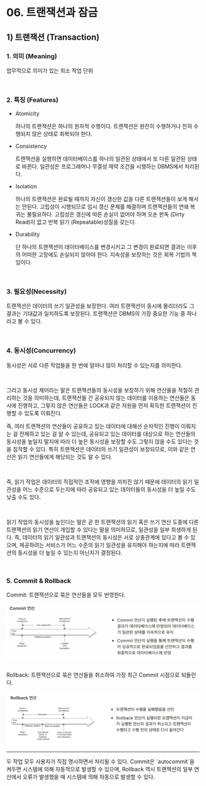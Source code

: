 # 06. 트랜잭션과 잠금

## 1) 트랜잭션 (Transaction)

### 1. 의미 (Meaning)
업무적으로 의미가 있는 최소 작업 단위

<br/>

### 2. 특징 (Features)
* Atomicity

  하나의 트랜잭션은 하나의 원자적 수행이다. 트랜잭션은 완전히 수행하거나 전혀 수행되지 않은 상태로 회복되야 한다.


* Consistency

  트랜잭션을 실행하면 데이터베이스를 하나의 일관된 상태에서 또 다른 일관된 상태로 바뀐다. 일관성은 프로그래머나 무결성 제약 조건을 시행하는 DBMS에서 처리된다.


* Isolation

  하나의 트랜잭션은 완료될 때까지 자신이 갱신한 값을 다른 트랜잭션들이 보게 해서는 안된다. 고립성이 시행되므로 임시 갱신 문제를 해결하며 트랜잭션들의 연쇄 복귀는 불필요하다. 고립성은 갱신에 따른 손실이 없어야 하며 오손 판독 (Dirty Read)이 없고 반복 읽기 (Repeatable)성질을 갖는다.

* Durability

  단 하나의 트랜잭션이 데이터베이스를 변경시키고 그 변경이 완료되면 결과는 이후의 어떠한 고장에도 손실되지 않아야 한다. 지속성을 보장하는 것은 회복 기법의 책임이다.

<br/>

### 3. 필요성(Necessity)
트랜잭션은 데이터의 쓰기 일관성을 보장한다. 여러 트랜잭션이 동시에 몰리더라도 그 결과는 기대값과 일치하도록 보장된다. 트랜잭션은 DBMS의 가장 중요한 기능 중 하나라고 볼 수 있다.

<br/>

### 4. 동시성(Concurrency)
동시성은 서로 다른 작업들을 한 번에 얼마나 많이 처리할 수 있는지를 의미한다.

<br/>

그리고 동시성 제어라는 말은 트랜잭션들의 동시성을 보장하기 위해 연산들을 적절히 관리하는 것을 의미하는데, 트랜잭션들 간 공유되지 않는 데이터를 이용하는 연산들은 동시에 진행하고, 그렇지 않은 연산들은 LOCK과 같은 자원을 먼저 획득한 트랜잭션이 진행할 수 있도록 이뤄진다.


즉, 여러 트랜잭션의 연산들이 공유하고 있는 데이터에 대해선 순차적인 진행이 이뤄지는 걸 전제하고 있는 걸 알 수 있는데, 공유되고 있는 데이터를 대상으로 하는 연산들의 동시성을 높일지 말지에 따라 더 높은 동시성을 보장할 수도 그렇지 않을 수도 있다는 것을 짐작할 수 있다. 특히 트랜잭션은 데이터의 쓰기 일관성이 보장되므로, 이와 같은 연산은 읽기 연산들에게 해당되는 것도 알 수 있다.

<br/>

즉, 읽기 작업은 데이터의 직접적인 조작에 영향을 끼치진 않기 때문에 데이터의 읽기 일관성을 어느 수준으로 두는지에 따라 공유되고 있는 데이터들의 동시성을 더 높일 수도 낮출 수도 있다.

<br/>

읽기 작업의 동시성을 높인다는 말은 곧 한 트랜잭션의 읽기 혹은 쓰기 연산 도중에 다른 트랜잭션의 읽기 연산이 개입할 수 있다는 말을 의미하므로, 일관성을 일부 희생하게 된다. 즉, 데이터의 읽기 일관성과 트랜잭션의 동시성은 서로 상충관계에 있다고 볼 수 있으며, 제공하려는 서비스가 어느 수준의 읽기 일관성을 유지해야 하는지에 따라 트랜잭션의 동시성을 더 높일 수 있는지 아닌지가 결정된다.

<br/>

### 5. Commit & Rollback
Commit: 트랜잭션으로 묶은 연산들을 모두 반영한다.
<div style="display:flex" align="center">
    <img src="images/commit.png" alt="1" width="800"/>
</div>

<br/>

Rollback: 트랜잭션으로 묶은 연산들을 취소하여 가장 최근 Commit 시점으로 되돌린다.
<div style="display:flex" align="center">
    <img src="images/rollback.png" alt="2" width="800"/>
</div>
<hr/>
두 작업 모두 사용자가 직접 명시하면서 처리될 수 있다. Commit은 `autocommit`을 켜두면 시스템에 의해 자동적으로 발생할 수 있으며, Rollback 역시 트랜잭션의 일부 연산에서 오류가 발생했을 때 시스템에 의해 자동으로 발생할 수 있다.
